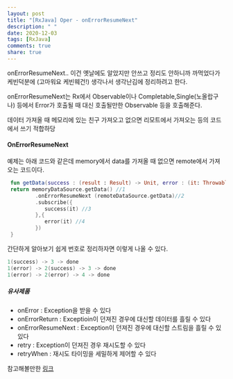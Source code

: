 ```yaml
---
layout: post
title: "[RxJava] Oper - onErrorResumeNext"
description: " "
date: 2020-12-03
tags: [RxJava]
comments: true
share: true
---
```



onErrorResumeNext.. 이건 옛날에도 알았지만 안쓰고 정리도 안하니까 까먹었다가 케빈덕분에 (고마워요 케빈웨건!) 생각나서 생각난김에 정리하려고 한다.

onErrorResumeNext는 Rx에서 Observable이나 Completable,Single(노올랍구나) 등에서 Error가 호출될 때 대신 호출될만한 Observable 등을 호출해준다.

데이터 가져올 때 메모리에 있는 친구 가져오고 없으면 리모트에서 가져오는 등의 코드에서 쓰기 적합하당

#### OnErrorResumeNext

예제는 아래 코드와 같은데 memory에서 data를 가져올 때 없으면 remote에서 가져오는 코드이다. 


```kotlin
 fun getData(success : (result : Result) -> Unit, error : (it: Throwable) -> Unit) : Disposable{
 return memoryDataSource.getData() //1
 		 .onErrorResumeNext (remoteDataSource.getData)//2
 		 .subscribe({
 		 	success(it) //3
 		 },{
 		 	error(it) //4
 		 }) 
 }
```


간단하게 알아보기 쉽게 번호로 정리하자면 이렇게 나올 수 있다.


```java
1(success) -> 3 -> done
1(error) -> 2(success) -> 3 -> done
1(error) -> 2(error) -> 4 -> done
```



##### 유사제품

* onError : Exception을 받을 수 있다
* onErrorReturn : Exceptioin이 던져진 경우에 대신할 데이터를 흘릴 수 있다
* onErrorResumeNext : Exception이 던져진 경우에 대신할 스트림을 흘릴 수 있 있다
* retry : Exception이 던져진 경우 재시도할 수 있다
* retryWhen : 재시도 타이밍을 세밀하게 제어할 수 있다

참고해볼만한 [링크](http://pluu.github.io/blog/rxjava/2017/02/26/rx-error/)